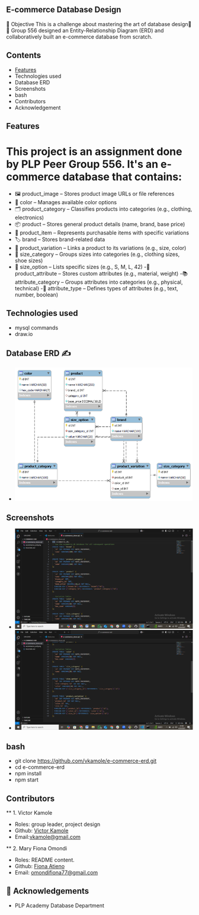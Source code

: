 ## E-commerce Database Design
🎯 Objective
This is a challenge about mastering the art of database design🧠💾
Group 556 designed an Entity-Relationship Diagram (ERD) and collaboratively built an e-commerce database from scratch.

## Contents
- [Features](##Features)
- Technologies used
- Database ERD
- Screenshots
- bash
- Contributors
- Acknowledgement

## Features
# This project is an assignment done by PLP Peer Group 556. It's an e-commerce database that contains:
- 🖼️ product_image – Stores product image URLs or file references
- 🎨 color – Manages available color options
- 🗂️ product_category – Classifies products into categories (e.g., clothing, electronics)
- 📦 product – Stores general product details (name, brand, base price)
- 🧾 product_item – Represents purchasable items with specific variations
- 🏷️ brand – Stores brand-related data
- 🔄 product_variation – Links a product to its variations (e.g., size, color)
- 📏 size_category – Groups sizes into categories (e.g., clothing sizes, shoe sizes)
- 📐 size_option – Lists specific sizes (e.g., S, M, L, 42)
-🧵 product_attribute – Stores custom attributes (e.g., material, weight)
-📚 attribute_category – Groups attributes into categories (e.g., physical, technical)
-🧪 attribute_type – Defines types of attributes (e.g., text, number, boolean)

## Technologies used
- mysql commands
- draw.io

## Database ERD ✍️
- <img src="https://github.com/vkamole/e-commerce-erd/blob/main/ecommerce_erd.png" />

## Screenshots
- <img src="https://github.com/vkamole/e-commerce-erd/blob/main/Screenshot%20(78).png" />
- <img src="https://github.com/vkamole/e-commerce-erd/blob/main/Screenshot%20(79).png" />

## bash
- git clone https://github.com/vkamole/e-commerce-erd.git 
- cd e-commerce-erd
- npm install
- npm start

## Contributors
** 1. Victor Kamole
- Roles: group leader, project design
-  Github: [Victor Kamole](https://github.com/vkamole)
-  Email:[vkamole@gmail.com](mailto:vkamole@gmail.com)

** 2. Mary Fiona Omondi
- Roles: README content.
-  Github: [Fiona Atieno](https://github.com/fiona12-code)
-  Email: [omondifiona77@gmail.com](mailto:omondifiona77@gmail.com)

  ## 🙌 Acknowledgements
  - PLP Academy Database Department



